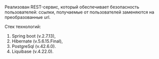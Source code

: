 Реализован REST-сервис, который обеспечивает безопасность пользователей: ссылки, получаемые от пользователей заменяются на преобразованные url.

Стек технологий:

1. Spring boot (v.2.7.13),
2. Hibernate (v.5.6.15.Final),
3. PostgreSql (v.42.6.0).
4. Liquibase (v.4.22.0).
